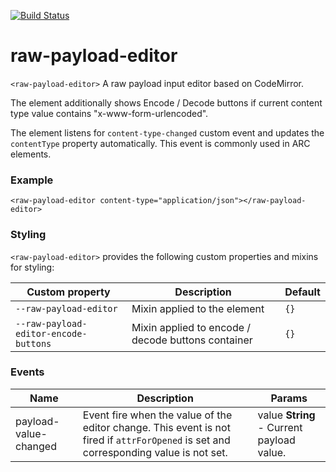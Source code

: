 [![Build Status](https://travis-ci.org/advanced-rest-client/raw-payload-editor.svg?branch=stage)](https://travis-ci.org/advanced-rest-client/raw-payload-editor)  

# raw-payload-editor

`<raw-payload-editor>` A raw payload input editor based on CodeMirror.

The element additionally shows Encode / Decode buttons if current content type value contains
"x-www-form-urlencoded".

The element listens for `content-type-changed` custom event and updates the `contentType` property
automatically. This event is commonly used in ARC elements.

### Example
```
<raw-payload-editor content-type="application/json"></raw-payload-editor>
```

### Styling
`<raw-payload-editor>` provides the following custom properties and mixins for styling:

Custom property | Description | Default
----------------|-------------|----------
`--raw-payload-editor` | Mixin applied to the element | `{}`
`--raw-payload-editor-encode-buttons` | Mixin applied to encode / decode buttons container | `{}`



### Events
| Name | Description | Params |
| --- | --- | --- |
| payload-value-changed | Event fire when the value of the editor change. This event is not fired if `attrForOpened` is set and corresponding value is not set. | value **String** - Current payload value. |
